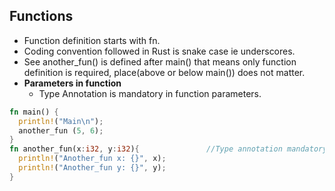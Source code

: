 ## Functions
- Function definition starts with fn.
- Coding convention followed in Rust is snake case ie underscores.
- See another_fun() is defined after main() that means only function definition is required, place(above or below main()) does not matter.
- **Parameters in function**
  - Type Annotation is mandatory in function parameters.
```rust
fn main() {
  println!("Main\n");
  another_fun (5, 6);
}
fn another_fun(x:i32, y:i32){               //Type annotation mandatory
  println!("Another_fun x: {}", x);
  println!("Another_fun y: {}", y);
}
```
